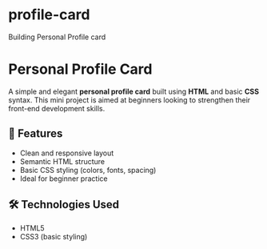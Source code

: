 # profile-card
Building Personal Profile card
# Personal Profile Card

A simple and elegant **personal profile card** built using **HTML** and basic **CSS** syntax. This mini project is aimed at beginners looking to strengthen their front-end development skills.

## 🚀 Features
- Clean and responsive layout
- Semantic HTML structure
- Basic CSS styling (colors, fonts, spacing)
- Ideal for beginner practice

## 🛠️ Technologies Used
- HTML5
- CSS3 (basic styling)

